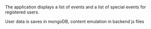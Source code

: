 <p>The application displays a list of events and a list of special events for registered users.<p>
<p>User data is saves in mongoDB, content emulation in backend js files<p> 
